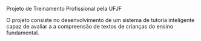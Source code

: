 Projeto de Treinamento Profissional pela UFJF

O projeto consiste no desenvolvimento de um sistema de tutoria inteligente capaz de avaliar a a compreensão de textos de crianças do ensino fundamental.



